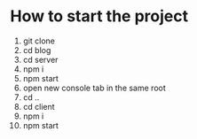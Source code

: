 # How to start the project

1. git clone
2. cd blog
3. cd server
4. npm i
5. npm start
6. open new console tab in the same root
7. cd ..
8. cd client
9. npm i
10. npm start
